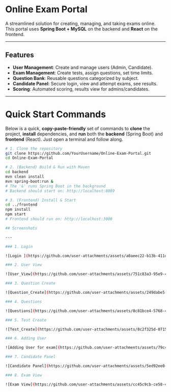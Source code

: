 # Online Exam Portal

A streamlined solution for creating, managing, and taking exams online. This portal uses **Spring Boot + MySQL** on the backend and **React** on the frontend.

---

## Features
- **User Management**: Create and manage users (Admin, Candidate).
- **Exam Management**: Create tests, assign questions, set time limits.
- **Question Bank**: Reusable questions categorized by subject.
- **Candidate Panel**: Secure login, view and attempt exams, see results.
- **Scoring**: Automated scoring, results view for admins/candidates.

---
# Quick Start Commands

Below is a quick, **copy-paste-friendly** set of commands to **clone** the project, **install** dependencies, and **run** both the **backend** (Spring Boot) and **frontend** (React). Just open a terminal and follow along.

```bash
# 1. Clone the repository
git clone https://github.com/YourUsername/Online-Exam-Portal.git
cd Online-Exam-Portal

# 2. (Backend) Build & Run with Maven
cd backend
mvn clean install
mvn spring-boot:run &
# The '&' runs Spring Boot in the background
# Backend should start on: http://localhost:8089

# 3. (Frontend) Install & Start
cd ../frontend
npm install
npm start
# Frontend should run on: http://localhost:3000

## Screenshots

---

### 1. Login

![Login ](https://github.com/user-attachments/assets/a0aeec22-b13b-411d-b0ce-c18287fe6826)

### 2. User View

![User_View](https://github.com/user-attachments/assets/751c83a3-95e9-4c4e-9981-2a5895735bbe)

### 3. Question Create

![Question_Create](https://github.com/user-attachments/assets/249dabe5-4c2e-4900-b036-674c2184fbb0)

### 4. Questions

![Questions](https://github.com/user-attachments/assets/8c81bce4-5768-47c5-80b9-e5225caeb208)

### 5. Test Create

![Test_Create](https://github.com/user-attachments/assets/8c2f325d-0715-4b1f-917d-bc91e749bff6)

### 6. Adding User

![Adding User for exam](https://github.com/user-attachments/assets/79c4a05f-6b98-450e-b8d3-bfb9f9059d0d)

### 7. Candidate Panel

![Candidate Panel](https://github.com/user-attachments/assets/5ed92ee0-c5eb-4c95-861b-fa1abe6255aa)

### 8. Exam View

![Exam View](https://github.com/user-attachments/assets/cc45c9cb-ce58-404c-bc01-a523aa2a2d7f)













